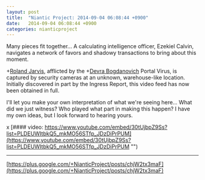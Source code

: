 ```yaml
---
layout: post
title:  "Niantic Project: 2014-09-04 06:08:44 +0900"
date:   2014-09-04 06:08:44 +0900
categories: nianticproject
---
```

Many pieces fit together... A calculating intelligence officer, Ezekiel Calvin, navigates a network of favors and shadowy transactions to bring about this moment.

+[Roland Jarvis](https://plus.google.com/103568659333550762891 ""), afflicted by the +[Devra Bogdanovich](https://plus.google.com/102598577258553073047 "") Portal Virus, is captured by security cameras at an unknown, warehouse-like location. Initially discovered in part by the Ingress Report, this video feed has now been obtained in full.

I'll let you make your own interpretation of what we're seeing here... What did we just witness? Who played what part in making this happen? I have my own ideas, but I look forward to hearing yours.

x
[#### video: https://www.youtube.com/embed/30tUjbpZ9Ss?list=PLDEUWItbkQ5_mkMO56STfp_JDzDiPrPUM](https://www.youtube.com/embed/30tUjbpZ9Ss?list=PLDEUWItbkQ5_mkMO56STfp_JDzDiPrPUM "")
- - -
[https://plus.google.com/+NianticProject/posts/chjW2tx3maF](https://plus.google.com/+NianticProject/posts/chjW2tx3maF)
